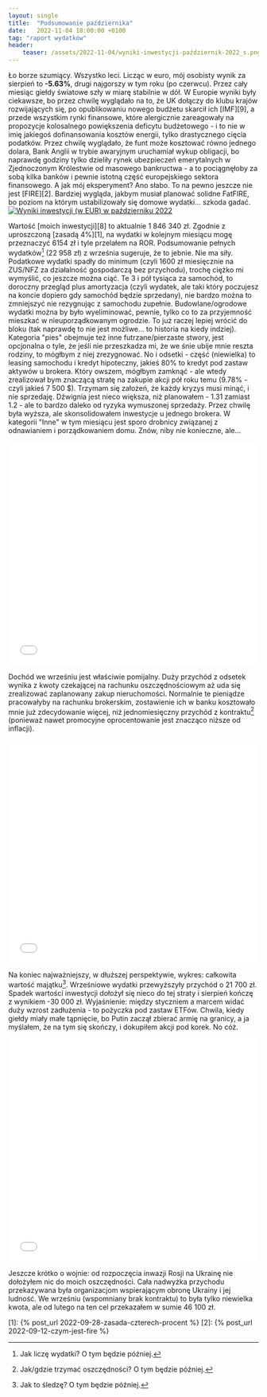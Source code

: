 ```yaml
---
layout: single
title:  "Podsumowanie października"
date:   2022-11-04 18:00:00 +0100
tag: "raport wydatków"
header:
    teaser: /assets/2022-11-04/wyniki-inwestycji-październik-2022_s.png
---
```

Ło borze szumiący. Wszystko leci. Licząc w euro, mój osobisty wynik za sierpień to **-5.63%**, drugi najgorszy w tym roku (po czerwcu). Przez cały miesiąc giełdy światowe szły w miarę stabilnie w dół. W Europie wyniki były ciekawsze, bo przez chwilę wyglądało na to, że UK dołączy do klubu krajów rozwijających się, po opublikowaniu nowego budżetu skarcił ich [IMF][9], a przede wszystkim rynki finansowe, które alergicznie zareagowały na propozycje kolosalnego powiększenia deficytu budżetowego - i to nie w imię jakiegoś dofinansowania kosztów energii, tylko drastycznego cięcia podatków. Przez chwilę wyglądało, że funt może kosztować równo jednego dolara, Bank Anglii w trybie awaryjnym uruchamiał wykup obligacji, bo naprawdę godziny tylko dzieliły rynek ubezpieczeń emerytalnych w Zjednoczonym Królestwie od masowego bankructwa - a to pociągnęłoby za sobą kilka banków i pewnie istotną część europejskiego sektora finansowego. A jak mój eksperyment? Ano słabo. To na pewno jeszcze nie jest [FIRE][2]. Bardziej wygląda, jakbym musiał planować solidne FatFIRE, bo poziom na którym ustabilizowały się domowe wydatki... szkoda gadać.
[![Wyniki inwestycji (w EUR) w październiku 2022](/assets/2022-11-04/wyniki-inwestycji-październik-2022_s.png)](/assets/2022-11-04/wyniki-inwestycji-październik-2022.png)

Wartość [moich inwestycji][8] to aktualnie 1 846 340 zł. Zgodnie z uproszczoną [zasadą 4%][1], na wydatki w kolejnym miesiącu mogę przeznaczyć 6154 zł i tyle przelałem na ROR. Podsumowanie pełnych wydatków[^3] (22 958 zł) z września sugeruje, że to jebnie. Nie ma siły. Podatkowe wydatki spadły do minimum (czyli 1600 zł miesięcznie na ZUS/NFZ za działalność gospodarczą bez przychodu), trochę ciężko mi wymyślić, co jeszcze można ciąć. Te 3 i pół tysiąca za samochód, to doroczny przegląd plus amortyzacja (czyli wydatek, ale taki który poczujesz na koncie dopiero gdy samochód będzie sprzedany), nie bardzo można to zmniejszyć nie rezygnując z samochodu zupełnie. Budowlane/ogrodowe wydatki można by było wyeliminować, pewnie, tylko co to za przyjemność mieszkać w nieuporządkowanym ogrodzie. To już raczej lepiej wrócić do bloku (tak naprawdę to nie jest możliwe... to historia na kiedy indziej). Kategoria "pies" obejmuje też inne futrzane/pierzaste stwory, jest opcjonalna o tyle, że jeśli nie przeszkadza mi, że we śnie ubije mnie reszta rodziny, to mógłbym z niej zrezygnować. No i odsetki - część (niewielka) to leasing samochodu i kredyt hipoteczny, jakieś 80% to kredyt pod zastaw aktywów u brokera. Który owszem, mógłbym zamknąć - ale wtedy zrealizował bym znaczącą stratę na zakupie akcji pół roku temu (9.78% - czyli jakieś 7 500 $). Trzymam się założeń, że każdy kryzys musi minąć, i nie sprzedaję. Dźwignia jest nieco większa, niż planowałem - 1.31 zamiast 1.2 - ale to bardzo daleko od ryzyka wymuszonej sprzedaży. Przez chwilę była wyższa, ale skonsolidowałem inwestycje u jednego brokera.  W kategorii "Inne" w tym miesiącu jest sporo drobnicy związanej z odnawianiem i porządkowaniem domu. Znów, niby nie konieczne, ale...
<iframe markdown="0" title="Podsumowanie wydatków w październiku 2022" src="/assets/2022-11-04/wydatki-październik-2022.html" width="100%" height="450px" frameborder="0"></iframe>

Dochód we wrześniu jest właściwie pomijalny. Duży przychód z odsetek wynika z kwoty czekającej na rachunku oszczędnościowym aż uda się zrealizować zaplanowany zakup nieruchomości. Normalnie te pieniądze pracowałyby na rachunku brokerskim, zostawienie ich w banku kosztowało mnie już zdecydowanie więcej, niż jednomiesięczny przychód z kontraktu[^5] (ponieważ nawet promocyjne oprocentowanie jest znacząco niższe od inflacji).
<iframe markdown="0" title="Podsumowanie przychodów w październiku 2022" src="/assets/2022-11-04/przychody-październik-2022.html" width="100%" height="450px" frameborder="0"></iframe>

Na koniec najważniejszy, w dłuższej perspektywie, wykres: całkowita wartość majątku[^6]. Wrześniowe wydatki przewyższyły przychód o 21 700 zł. Spadek wartości inwestycji dołożył się nieco do tej straty i sierpień kończę z wynikiem -30 000 zł. Wyjaśnienie: między styczniem a marcem widać duży wzrost zadłużenia - to pożyczka pod zastaw ETFów. Chwila, kiedy giełdy miały małe tąpnięcie, bo Putin zaczął zbierać armię na granicy, a ja myślałem, że na tym się skończy, i dokupiłem akcji pod korek. No cóż.
<iframe markdown="0" title="Podsumowanie majątku w październiku 2022" src="/assets/2022-11-04/całkowity-majątek-październik-2022.html" width="100%" height="450px" frameborder="0"></iframe>

Jeszcze krótko o wojnie: od rozpoczęcia inwazji Rosji na Ukrainę nie dołożyłem nic do moich oszczędności. Cała nadwyżka przychodu przekazywana była organizacjom wspierającym obronę Ukrainy i jej ludność. We wrześniu (wspomniany brak kontraktu) to była tylko niewielka kwota, ale od lutego na ten cel przekazałem w sumie 46 100 zł.

[1]: {% post_url 2022-09-28-zasada-czterech-procent %}
[2]: {% post_url 2022-09-12-czym-jest-fire %}
[^3]: Jak liczę wydatki? O tym będzie później.
[^4]: Zdaję sobie sprawę, jak absurdalnie to brzmi dla 99% mieszkających w Polsce. O tym będzie później.
[^5]: Jak/gdzie trzymać oszczędności? O tym będzie później.
[^6]: Jak to śledzę? O tym będzie później.
[^7]: Jak się tutaj znalazłem i jak to się zaczęło? Zgadliście: o tym będzie później.
[8]: {% post_url 2022-10-26-w-co-inwestuję %}
[9]: https://en.wikipedia.org/wiki/International_Monetary_Fund

